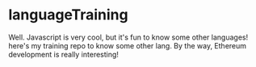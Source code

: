 # languageTraining
Well. Javascript is very cool, but it's fun to know some other languages! here's my training repo to know some other lang. By the way, Ethereum development is really interesting!
